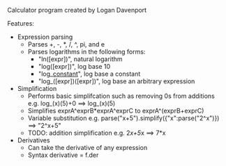 Calculator program created by Logan Davenport

Features:
- Expression parsing
  - Parses +, -, *, /, ^, pi, and e
  - Parses logarithms in the following forms:
    - "ln([expr])", natural logarithm
    - "log([expr])", log base 10
    - "log_[constant]([expr])", log base a constant
    - "log_([expr])([expr])", log base an arbitrary expression
- Simplification
  - Performs basic simplifcation such as removing 0s from additions e.g. log_(x)(5)+0 ==> log_(x)(5)
  - Simplifies exprA^exprB*exprA^exprC to exprA^(exprB+exprC)
  - Variable substitution e.g. parse("x+5").simplify({"x":parse("2^x")}) ==> "2^x+5"
  - TODO: addition simplification e.g. 2*x+5*x ==> 7*x
- Derivatives
  - Can take the derivative of any expression
  - Syntax derivative = f.der

  